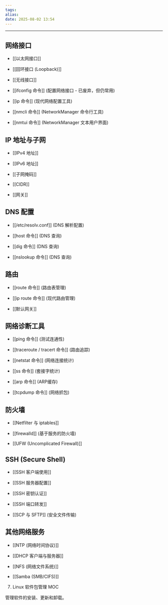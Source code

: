 ```yaml
---
tags: 
alias: 
date: 2025-08-02 13:54
---
```


---

## 网络接口

- [[以太网接口]]

- [[回环接口 (Loopback)]]

- [[无线接口]]

- [[ifconfig 命令]] (配置网络接口 - 已废弃，但仍常用)

- [[ip 命令]] (现代网络配置工具)

- [[nmcli 命令]] (NetworkManager 命令行工具)

- [[nmtui 命令]] (NetworkManager 文本用户界面)



## IP 地址与子网

- [[IPv4 地址]]

- [[IPv6 地址]]

- [[子网掩码]]

- [[CIDR]]

- [[网关]]



## DNS 配置

- [[/etc/resolv.conf]] (DNS 解析配置)

- [[host 命令]] (DNS 查询)

- [[dig 命令]] (DNS 查询)

- [[nslookup 命令]] (DNS 查询)



## 路由

- [[route 命令]] (路由表管理)

- [[ip route 命令]] (现代路由管理)

- [[默认网关]]



## 网络诊断工具

- [[ping 命令]] (测试连通性)

- [[traceroute / tracert 命令]] (路由追踪)

- [[netstat 命令]] (网络连接统计)

- [[ss 命令]] (套接字统计)

- [[arp 命令]] (ARP缓存)

- [[tcpdump 命令]] (网络抓包)



## 防火墙

- [[Netfilter 与 iptables]]

- [[firewalld]] (基于服务的防火墙)

- [[UFW (Uncomplicated Firewall)]]



## SSH (Secure Shell)

- [[SSH 客户端使用]]

- [[SSH 服务器配置]]

- [[SSH 密钥认证]]

- [[SSH 端口转发]]

- [[SCP 与 SFTP]] (安全文件传输)



## 其他网络服务

- [[NTP (网络时间协议)]]

- [[DHCP 客户端与服务器]]

- [[NFS (网络文件系统)]]

- [[Samba (SMB/CIFS)]]

7. Linux 软件包管理 MOC

管理软件的安装、更新和卸载。